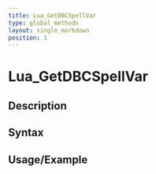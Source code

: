 ```yaml
---
title: Lua_GetDBCSpellVar
type: global_methods
layout: single_markdown
position: 1
---
```


# Lua_GetDBCSpellVar

## Description

## Syntax

## Usage/Example


